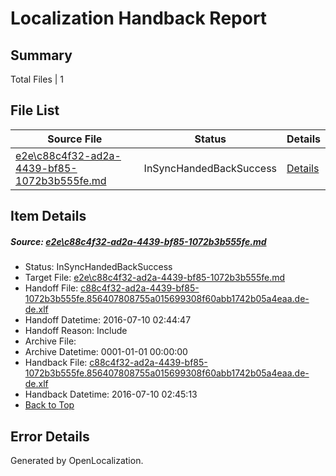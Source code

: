 # <a name='report-top'></a> Localization Handback Report

## Summary
 Total Files | 1

## File List
 Source File | Status | Details 
 ----------- | ------ | ------- 
 [e2e\c88c4f32-ad2a-4439-bf85-1072b3b555fe.md](https://github.com/OpenLocalizationTestOrg/oltest/blob/d0e9be7b64acf241a371c70ee126a3ea3d8f73e7/e2e/c88c4f32-ad2a-4439-bf85-1072b3b555fe.md) | InSyncHandedBackSuccess | [Details](#e4b93e4580e47585c33ffe44c9c8bb6a8c715b1f7)

## Item Details
##### <a name='e4b93e4580e47585c33ffe44c9c8bb6a8c715b1f7'></a> Source: [e2e\c88c4f32-ad2a-4439-bf85-1072b3b555fe.md](https://github.com/OpenLocalizationTestOrg/oltest/blob/d0e9be7b64acf241a371c70ee126a3ea3d8f73e7/e2e/c88c4f32-ad2a-4439-bf85-1072b3b555fe.md)
* Status: InSyncHandedBackSuccess
* Target File: [e2e\c88c4f32-ad2a-4439-bf85-1072b3b555fe.md](https://github.com/OpenLocalizationTestOrg/oltest-dede-fly/blob/beaa17f2769ef72ab0c89afb3821d3b3c942e3f0/e2e/c88c4f32-ad2a-4439-bf85-1072b3b555fe.md)
* Handoff File: [c88c4f32-ad2a-4439-bf85-1072b3b555fe.856407808755a015699308f60abb1742b05a4eaa.de-de.xlf](https://github.com/OpenLocalizationTestOrg/olhandoff-e2e/blob/d559cdc320c36a4d6dc12966648bff695b146783/ol-handoff/OpenLocalizationTestOrg/oltest-dede-fly/ci/ht/c88c4f32-ad2a-4439-bf85-1072b3b555fe.856407808755a015699308f60abb1742b05a4eaa.de-de.xlf)
* Handoff Datetime: 2016-07-10 02:44:47
* Handoff Reason: Include
* Archive File: 
* Archive Datetime: 0001-01-01 00:00:00
* Handback File: [c88c4f32-ad2a-4439-bf85-1072b3b555fe.856407808755a015699308f60abb1742b05a4eaa.de-de.xlf](https://github.com/OpenLocalizationTestOrg/olhandback-e2e/blob/cc4a5910b4a01f76314f7a105cc6dde8f007f2cc/ol-handback/OpenLocalizationTestOrg/oltest-dede-fly/ci/ht/c88c4f32-ad2a-4439-bf85-1072b3b555fe.856407808755a015699308f60abb1742b05a4eaa.de-de.xlf)
* Handback Datetime: 2016-07-10 02:45:13
* [Back to Top](#report-top)


## Error Details

Generated by OpenLocalization.
